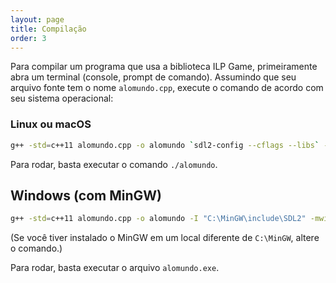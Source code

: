 ```yaml
---
layout: page
title: Compilação
order: 3
---
```


Para compilar um programa que usa a biblioteca ILP Game, primeiramente abra um terminal (console, prompt de comando). Assumindo que seu arquivo fonte tem o nome `alomundo.cpp`, execute o comando de acordo com seu sistema operacional:

### Linux ou macOS

```bash
g++ -std=c++11 alomundo.cpp -o alomundo `sdl2-config --cflags --libs` -lSDL2_ttf -lSDL2_image -lSDL2_mixer
```

Para rodar, basta executar o comando `./alomundo`.

## Windows (com MinGW)

```bash
g++ -std=c++11 alomundo.cpp -o alomundo -I "C:\MinGW\include\SDL2" -mwindows -lmingw32 -lSDL2main -lSDL2 -lSDL2_ttf -lSDL2_image -lSDL2_mixer
```

(Se você tiver instalado o MinGW em um local diferente de `C:\MinGW`, altere o comando.)

Para rodar, basta executar o arquivo `alomundo.exe`.